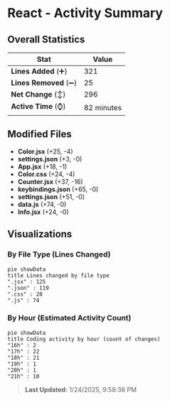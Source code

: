 # React - Activity Summary 

## Overall Statistics

| Stat                   | Value                                                             |
| ---------------------- | ----------------------------------------------------------------- |
| **Lines Added** (➕)   | 321                                          |
| **Lines Removed** (➖) | 25                                        |
| **Net Change** (↕)    | 296                |
| **Active Time** (⌚)   | 82 minutes |


## Modified Files
- **Color.jsx** (+25, -4)
- **settings.json** (+3, -0)
- **App.jsx** (+18, -1)
- **Color.css** (+24, -4)
- **Counter.jsx** (+37, -16)
- **keybindings.json** (+65, -0)
- **settings.json** (+51, -0)
- **data.js** (+74, -0)
- **Info.jsx** (+24, -0)

## Visualizations

### By File Type (Lines Changed)

```mermaid
pie showData
title Lines changed by file type
".jsx" : 125
".json" : 119
".css" : 28
".js" : 74
```

### By Hour (Estimated Activity Count)

```mermaid
pie showData
title Coding activity by hour (count of changes)
"16h" : 2
"17h" : 22
"18h" : 21
"19h" : 1
"20h" : 1
"21h" : 10
```


> **Last Updated:** 1/24/2025, 9:58:36 PM